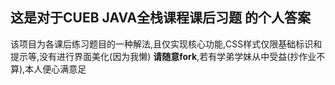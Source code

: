 ## 这是对于CUEB JAVA全栈课程课后习题 的个人答案

该项目为各课后练习题目的一种解法,且仅实现核心功能,CSS样式仅限基础标识和提示等,没有进行界面美化(因为我懒)
**请随意fork**,若有学弟学妹从中受益(抄作业不算),本人便心满意足

